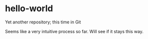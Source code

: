 # hello-world
Yet another repository; this time in Git

Seems like a very intuitive process so far. Will see if it stays this way.
